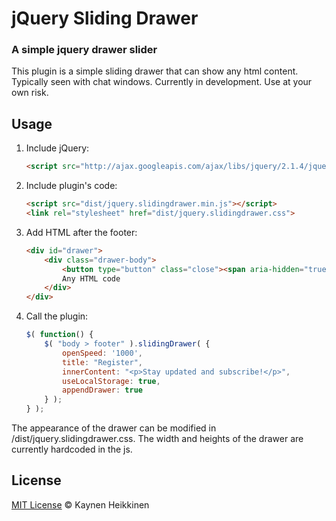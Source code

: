 # jQuery Sliding Drawer

### A simple jquery drawer slider

This plugin is a simple sliding drawer that can show any html content. Typically seen with chat windows. Currently in development. Use at your own risk.

## Usage

1. Include jQuery:

	```html
	<script src="http://ajax.googleapis.com/ajax/libs/jquery/2.1.4/jquery.min.js"></script>
	```

2. Include plugin's code:

	```html
	<script src="dist/jquery.slidingdrawer.min.js"></script>
	<link rel="stylesheet" href="dist/jquery.slidingdrawer.css">
	```

3. Add HTML after the footer:

	```html
	<div id="drawer">
		<div class="drawer-body">
			<button type="button" class="close"><span aria-hidden="true">&times;</span><span class="sr-only">Close</span></button>
			Any HTML code
		</div>
	</div>
	```

4. Call the plugin:

	```javascript
	$( function() {
		$( "body > footer" ).slidingDrawer( {
			openSpeed: '1000',
			title: "Register",
			innerContent: "<p>Stay updated and subscribe!</p>",
			useLocalStorage: true,
			appendDrawer: true
		} );
	} );
	```

The appearance of the drawer can be modified in /dist/jquery.slidingdrawer.css. The width and heights of the drawer are currently hardcoded in the js.

## License

[MIT License](http://mit-license.org/) © Kaynen Heikkinen
